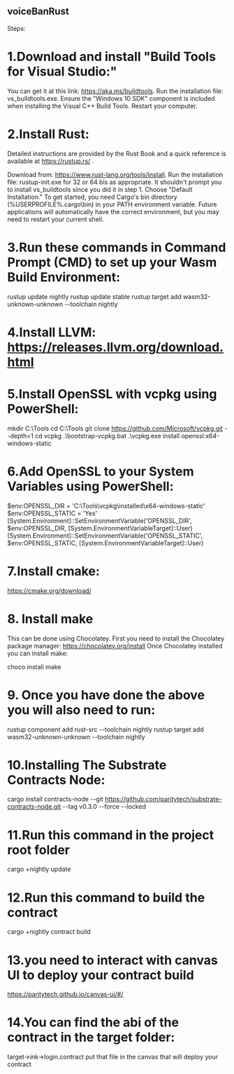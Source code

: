 ## voiceBanRust

Steps:

# 1.Download and install "Build Tools for Visual Studio:"

You can get it at this link: https://aka.ms/buildtools.
Run the installation file: vs_buildtools.exe.
Ensure the "Windows 10 SDK" component is included when installing the Visual C++ Build Tools.
Restart your computer.

# 2.Install Rust:

Detailed instructions are provided by the Rust Book and a quick reference is available at https://rustup.rs/ .

Download from: https://www.rust-lang.org/tools/install.
Run the installation file: rustup-init.exe for 32 or 64 bis as appropriate.
It shouldn't prompt you to install vs_buildtools since you did it in step 1.
Choose "Default Installation."
To get started, you need Cargo's bin directory (%USERPROFILE%\.cargo\bin) in your PATH environment variable. Future applications will automatically have the correct environment, but you may need to restart your current shell.

# 3.Run these commands in Command Prompt (CMD) to set up your Wasm Build Environment:

rustup update nightly
rustup update stable
rustup target add wasm32-unknown-unknown --toolchain nightly

# 4.Install LLVM: https://releases.llvm.org/download.html
# 5.Install OpenSSL with vcpkg using PowerShell:

mkdir C:\Tools
cd C:\Tools
git clone https://github.com/Microsoft/vcpkg.git --depth=1
cd vcpkg
.\bootstrap-vcpkg.bat
.\vcpkg.exe install openssl:x64-windows-static

# 6.Add OpenSSL to your System Variables using PowerShell:
$env:OPENSSL_DIR = 'C:\Tools\vcpkg\installed\x64-windows-static'
$env:OPENSSL_STATIC = 'Yes'
[System.Environment]::SetEnvironmentVariable('OPENSSL_DIR', $env:OPENSSL_DIR, [System.EnvironmentVariableTarget]::User)
[System.Environment]::SetEnvironmentVariable('OPENSSL_STATIC', $env:OPENSSL_STATIC, [System.EnvironmentVariableTarget]::User)

# 7.Install cmake: 
https://cmake.org/download/

# 8. Install make

This can be done using Chocolatey. First you need to install the Chocolatey package manager: https://chocolatey.org/install
Once Chocolatey installed you can install make:

choco install make


# 9. Once you have done the above you will also need to run:

rustup component add rust-src --toolchain nightly
rustup target add wasm32-unknown-unknown --toolchain nightly

# 10.Installing The Substrate Contracts Node:
cargo install contracts-node --git https://github.com/paritytech/substrate-contracts-node.git --tag v0.3.0 --force --locked

# 11.Run this command in the project root folder
cargo +nightly update

# 12.Run this command to build the contract
cargo +nightly contract build

# 13.you need to interact with canvas UI to deploy your contract build

https://paritytech.github.io/canvas-ui/#/

# 14.You can find the abi of the contract in the target folder:
target->ink->login.contract put that file in the canvas that will deploy your contract 
